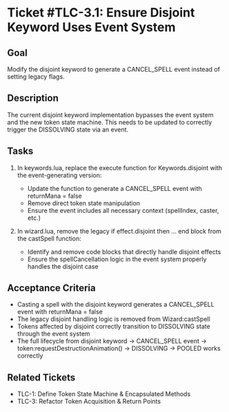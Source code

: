 # Ticket #TLC-3.1: Ensure Disjoint Keyword Uses Event System

## Goal
Modify the disjoint keyword to generate a CANCEL_SPELL event instead of setting legacy flags.

## Description
The current disjoint keyword implementation bypasses the event system and the new token state machine. This needs to be updated to correctly trigger the DISSOLVING state via an event.

## Tasks

1. In keywords.lua, replace the execute function for Keywords.disjoint with the event-generating version:
   - Update the function to generate a CANCEL_SPELL event with returnMana = false
   - Remove direct token state manipulation
   - Ensure the event includes all necessary context (spellIndex, caster, etc.)

2. In wizard.lua, remove the legacy if effect.disjoint then ... end block from the castSpell function:
   - Identify and remove code blocks that directly handle disjoint effects
   - Ensure the spellCancellation logic in the event system properly handles the disjoint case

## Acceptance Criteria
- Casting a spell with the disjoint keyword generates a CANCEL_SPELL event with returnMana = false
- The legacy disjoint handling logic is removed from Wizard:castSpell
- Tokens affected by disjoint correctly transition to DISSOLVING state through the event system
- The full lifecycle from disjoint keyword → CANCEL_SPELL event → token:requestDestructionAnimation() → DISSOLVING → POOLED works correctly

## Related Tickets
- TLC-1: Define Token State Machine & Encapsulated Methods
- TLC-3: Refactor Token Acquisition & Return Points